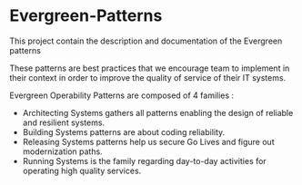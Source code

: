 # Evergreen-Patterns

This project contain the description and documentation of the Evergreen patterns

These patterns are best practices that we encourage team to implement in their context in order to improve the quality of service of their IT systems.

Evergreen Operability Patterns are composed of 4 families :

- Architecting Systems gathers all patterns enabling the design of reliable and resilient systems.
- Building Systems patterns are about coding reliability.
- Releasing Systems patterns help us secure Go Lives and figure out modernization paths.
- Running Systems is the family regarding day-to-day activities for operating high quality services.